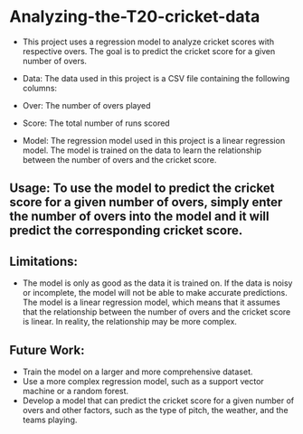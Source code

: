 # Analyzing-the-T20-cricket-data

- This project uses a regression model to analyze cricket scores with respective overs. The goal is to predict the cricket score for a given number of overs.

- Data: The data used in this project is a CSV file containing the following columns:

- Over: The number of overs played
- Score: The total number of runs scored
- Model: The regression model used in this project is a linear regression model. The model is trained on the data to learn the relationship between the number of overs and the cricket score.

## Usage: To use the model to predict the cricket score for a given number of overs, simply enter the number of overs into the model and it will predict the corresponding cricket score.


## Limitations:

- The model is only as good as the data it is trained on. If the data is noisy or incomplete, the model will not be able to make accurate predictions.
The model is a linear regression model, which means that it assumes that the relationship between the number of overs and the cricket score is linear. In reality, the relationship may be more complex.

## Future Work:

- Train the model on a larger and more comprehensive dataset.
- Use a more complex regression model, such as a support vector machine or a random forest.
- Develop a model that can predict the cricket score for a given number of overs and other factors, such as the type of pitch, the weather, and the teams playing.
